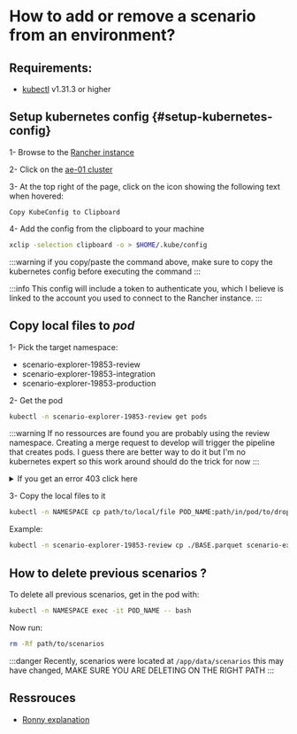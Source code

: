 # How to add or remove a scenario from an environment?

## Requirements:

- [kubectl](https://kubernetes.io/docs/tasks/tools) v1.31.3 or higher

## Setup kubernetes config {#setup-kubernetes-config}

1- Browse to the [Rancher instance](https://kaas.cloud.set.kuleuven.be/dashboard/auth/login)

2- Click on the [ae-01 cluster](https://kaas.cloud.set.kuleuven.be/dashboard/c/c-m-mv6j8shj/explorer#cluster-events)

3- At the top right of the page, click on the icon showing the following text when hovered:

```text
Copy KubeConfig to Clipboard
```

4- Add the config from the clipboard to your machine

```bash
xclip -selection clipboard -o > $HOME/.kube/config
```
:::warning
if you copy/paste the command above, make sure to copy the kubernetes config before executing the command 
:::

:::info
This config will include a token to authenticate you, which I believe is linked to the account you used to connect to the Rancher instance.
:::

## Copy local files to _pod_

1- Pick the target namespace:

- scenario-explorer-19853-review
- scenario-explorer-19853-integration
- scenario-explorer-19853-production

2- Get the pod

```bash
kubectl -n scenario-explorer-19853-review get pods
```

:::warning
If no ressources are found you are probably using the review namespace. Creating a merge request to develop will trigger the pipeline that creates pods.
I guess there are better way to do it but I'm no kubernetes expert so this work around should do the trick for now
:::

<details>
<summary>If you get an error 403 click here</summary>

### The error:
```bash
E1219 14:52:33.271046   69406 memcache.go:265] "Unhandled Error" err="couldn't get current server API group list:
```

```json
{
  "Code": { "Code": "Forbidden", "Status": 403 },
  "Message": "clusters.management.cattle.io \"c-m-mv6j8shj\" is forbidden: User \"system:unauthenticated\" cannot get resource \"clusters\" in API group \"management.cattle.io\" at the cluster scope",
  "Cause": null,
  "FieldName": ""
}
```

### Solution:
The token in your kubernetes config expired you need to redo the Setup [kubernetes config section](#setup-kubernetes-config)

</details>

3- Copy the local files to it

```bash
kubectl -n NAMESPACE cp path/to/local/file POD_NAME:path/in/pod/to/drop/file
```

Example:

```bash
kubectl -n scenario-explorer-19853-review cp ./BASE.parquet scenario-explorer-backend-review-style-char-pj6t7i-654b9f7vc74z:/app/data
```

## How to delete previous scenarios ?

To delete all previous scenarios, get in the pod with:

```bash
kubectl -n NAMESPACE exec -it POD_NAME -- bash
```

Now run:

```bash
rm -Rf path/to/scenarios
```

:::danger
Recently, scenarios were located at `/app/data/scenarios` this may have changed, MAKE SURE YOU ARE DELETING ON THE RIGHT PATH
:::

## Ressrouces

- [Ronny explanation](https://gitlab.kuleuven.be/ae/sustainable-construction/dg-grow-eu-scenariotool/scenario-explorer/-/issues/17#note_286548)
